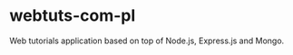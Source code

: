 webtuts-com-pl
==============

Web tutorials application based on top of Node.js, Express.js and Mongo.
